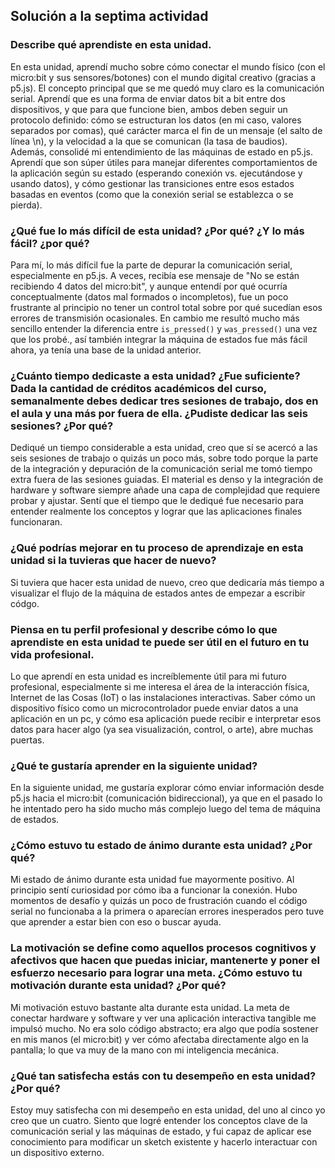 ## Solución a la septima actividad
### Describe qué aprendiste en esta unidad.
En esta unidad, aprendí mucho sobre cómo conectar el mundo físico (con el micro:bit y sus sensores/botones) con el mundo digital creativo (gracias a  p5.js). El concepto principal que se me quedó muy claro es la comunicación serial. Aprendí que es una forma de enviar datos bit a bit entre dos dispositivos, y que para que funcione bien, ambos deben seguir un protocolo definido: cómo se estructuran los datos (en mi caso, valores separados por comas), qué carácter marca el fin de un mensaje (el salto de línea \n), y la velocidad a la que se comunican (la tasa de baudios). Además, consolidé mi entendimiento de las máquinas de estado en p5.js. Aprendí que son súper útiles para manejar diferentes comportamientos de la aplicación según su estado (esperando conexión vs. ejecutándose y usando datos), y cómo gestionar las transiciones entre esos estados basadas en eventos (como que la conexión serial se establezca o se pierda).

### ¿Qué fue lo más difícil de esta unidad? ¿Por qué? ¿Y lo más fácil? ¿por qué?
Para mí, lo más difícil fue la parte de depurar la comunicación serial, especialmente en p5.js. A veces, recibía ese mensaje de "No se están recibiendo 4 datos del micro:bit", y aunque entendí por qué ocurría conceptualmente (datos mal formados o incompletos), fue un poco frustrante al principio no tener un control total sobre por qué sucedían esos errores de transmisión ocasionales. En cambio me resultó mucho más sencillo entender la diferencia entre ```is_pressed()``` y ```was_pressed()``` una vez que los probé., así también integrar la máquina de estados fue más fácil ahora, ya tenía una base de la unidad anterior.

### ¿Cuánto tiempo dedicaste a esta unidad? ¿Fue suficiente? Dada la cantidad de créditos académicos del curso, semanalmente debes dedicar tres sesiones de trabajo, dos en el aula y una más por fuera de ella. ¿Pudiste dedicar las seis sesiones? ¿Por qué?
Dediqué un tiempo considerable a esta unidad, creo que sí se acercó a las seis sesiones de trabajo o quizás un poco más, sobre todo porque la parte de la integración y depuración de la comunicación serial me tomó tiempo extra fuera de las sesiones guiadas. El material es denso y la integración de hardware y software siempre añade una capa de complejidad que requiere probar y ajustar. Sentí que el tiempo que le dediqué fue necesario para entender realmente los conceptos y lograr que las aplicaciones finales funcionaran.

### ¿Qué podrías mejorar en tu proceso de aprendizaje en esta unidad si la tuvieras que hacer de nuevo?
Si tuviera que hacer esta unidad de nuevo, creo que dedicaría más tiempo a visualizar el flujo de la máquina de estados antes de empezar a escribir códgo.

### Piensa en tu perfil profesional y describe cómo lo que aprendiste en esta unidad te puede ser útil en el futuro en tu vida profesional.
Lo que aprendí en esta unidad es increíblemente útil para mi futuro profesional, especialmente si me interesa el área de la interacción física, Internet de las Cosas (IoT) o las instalaciones interactivas. Saber cómo un dispositivo físico como un microcontrolador puede enviar datos a una aplicación en un pc, y cómo esa aplicación puede recibir e interpretar esos datos para hacer algo (ya sea visualización, control, o arte), abre muchas puertas.

### ¿Qué te gustaría aprender en la siguiente unidad?
En la siguiente unidad, me gustaría explorar cómo enviar información desde p5.js hacia el micro:bit (comunicación bidireccional), ya que en el pasado lo he intentado pero ha sido mucho más complejo luego del tema de máquina de estados.

### ¿Cómo estuvo tu estado de ánimo durante esta unidad? ¿Por qué?
Mi estado de ánimo durante esta unidad fue mayormente positivo. Al principio sentí curiosidad por cómo iba a funcionar la conexión. Hubo momentos de desafío y quizás un poco de frustración cuando el código serial no funcionaba a la primera o aparecían errores inesperados pero tuve que aprender a estar bien con eso o buscar ayuda.

### La motivación se define como aquellos procesos cognitivos y afectivos que hacen que puedas iniciar, mantenerte y poner el esfuerzo necesario para lograr una meta. ¿Cómo estuvo tu motivación durante esta unidad? ¿Por qué?
Mi motivación estuvo bastante alta durante esta unidad. La meta de conectar hardware y software y ver una aplicación interactiva tangible me impulsó mucho. No era solo código abstracto; era algo que podía sostener en mis manos (el micro:bit) y ver cómo afectaba directamente algo en la pantalla; lo que va muy de la mano con mi inteligencia mecánica.

### ¿Qué tan satisfecha estás con tu desempeño en esta unidad? ¿Por qué?
Estoy muy satisfecha con mi desempeño en esta unidad, del uno al cinco yo creo que un cuatro. Siento que logré entender los conceptos clave de la comunicación serial y las máquinas de estado, y fui capaz de aplicar ese conocimiento para modificar un sketch existente y hacerlo interactuar con un dispositivo externo. 
